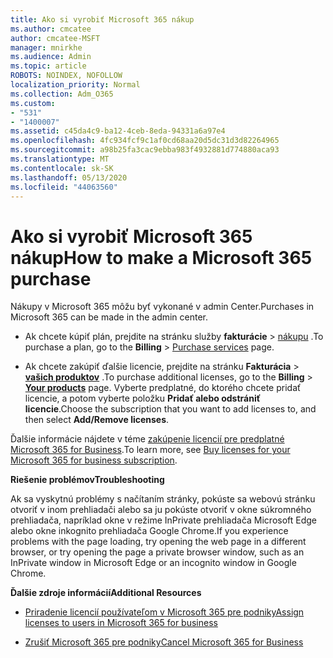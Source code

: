 ```yaml
---
title: Ako si vyrobiť Microsoft 365 nákup
ms.author: cmcatee
author: cmcatee-MSFT
manager: mnirkhe
ms.audience: Admin
ms.topic: article
ROBOTS: NOINDEX, NOFOLLOW
localization_priority: Normal
ms.collection: Adm_O365
ms.custom:
- "531"
- "1400007"
ms.assetid: c45da4c9-ba12-4ceb-8eda-94331a6a97e4
ms.openlocfilehash: 4fc934fcf9c1af0cd68aa20d5dc31d3d82264965
ms.sourcegitcommit: a98b25fa3cac9ebba983f4932881d774880aca93
ms.translationtype: MT
ms.contentlocale: sk-SK
ms.lasthandoff: 05/13/2020
ms.locfileid: "44063560"
---
```

# <a name="how-to-make-a-microsoft-365-purchase"></a><span data-ttu-id="b7417-102">Ako si vyrobiť Microsoft 365 nákup</span><span class="sxs-lookup"><span data-stu-id="b7417-102">How to make a Microsoft 365 purchase</span></span>

<span data-ttu-id="b7417-103">Nákupy v Microsoft 365 môžu byť vykonané v admin Center.</span><span class="sxs-lookup"><span data-stu-id="b7417-103">Purchases in Microsoft 365 can be made in the admin center.</span></span>
  
- <span data-ttu-id="b7417-104">Ak chcete kúpiť plán, prejdite na stránku služby **fakturácie** \> [nákupu](https://go.microsoft.com/fwlink/p/?linkid=868433) .</span><span class="sxs-lookup"><span data-stu-id="b7417-104">To purchase a plan, go to the **Billing** \> [Purchase services](https://go.microsoft.com/fwlink/p/?linkid=868433) page.</span></span>

- <span data-ttu-id="b7417-105">Ak chcete zakúpiť ďalšie licencie, prejdite na stránku **Fakturácia** \> **[vašich produktov](https://go.microsoft.com/fwlink/p/?linkid=842054)** .</span><span class="sxs-lookup"><span data-stu-id="b7417-105">To purchase additional licenses, go to the **Billing** \> **[Your products](https://go.microsoft.com/fwlink/p/?linkid=842054)** page.</span></span> <span data-ttu-id="b7417-106">Vyberte predplatné, do ktorého chcete pridať licencie, a potom vyberte položku **Pridať alebo odstrániť licencie**.</span><span class="sxs-lookup"><span data-stu-id="b7417-106">Choose the subscription that you want to add licenses to, and then select **Add/Remove licenses**.</span></span>
  
<span data-ttu-id="b7417-107">Ďalšie informácie nájdete v téme [zakúpenie licencií pre predplatné Microsoft 365 for Business](https://docs.microsoft.com/office365/admin/subscriptions-and-billing/buy-licenses).</span><span class="sxs-lookup"><span data-stu-id="b7417-107">To learn more, see [Buy licenses for your Microsoft 365 for business subscription](https://docs.microsoft.com/office365/admin/subscriptions-and-billing/buy-licenses).</span></span>

<span data-ttu-id="b7417-108">**Riešenie problémov**</span><span class="sxs-lookup"><span data-stu-id="b7417-108">**Troubleshooting**</span></span>

<span data-ttu-id="b7417-109">Ak sa vyskytnú problémy s načítaním stránky, pokúste sa webovú stránku otvoriť v inom prehliadači alebo sa ju pokúste otvoriť v okne súkromného prehliadača, napríklad okne v režime InPrivate prehliadača Microsoft Edge alebo okne inkognito prehliadača Google Chrome.</span><span class="sxs-lookup"><span data-stu-id="b7417-109">If you experience problems with the page loading, try opening the web page in a different browser, or try opening the page a private browser window, such as an InPrivate window in Microsoft Edge or an incognito window in Google Chrome.</span></span>

<span data-ttu-id="b7417-110">**Ďalšie zdroje informácií**</span><span class="sxs-lookup"><span data-stu-id="b7417-110">**Additional Resources**</span></span>
  
- [<span data-ttu-id="b7417-111">Priradenie licencií používateľom v Microsoft 365 pre podniky</span><span class="sxs-lookup"><span data-stu-id="b7417-111">Assign licenses to users in Microsoft 365 for business</span></span>](https://docs.microsoft.com/office365/admin/subscriptions-and-billing/assign-licenses-to-users)

- [<span data-ttu-id="b7417-112">Zrušiť Microsoft 365 pre podniky</span><span class="sxs-lookup"><span data-stu-id="b7417-112">Cancel Microsoft 365 for Business</span></span>](https://docs.microsoft.com/office365/admin/subscriptions-and-billing/cancel-your-subscription)